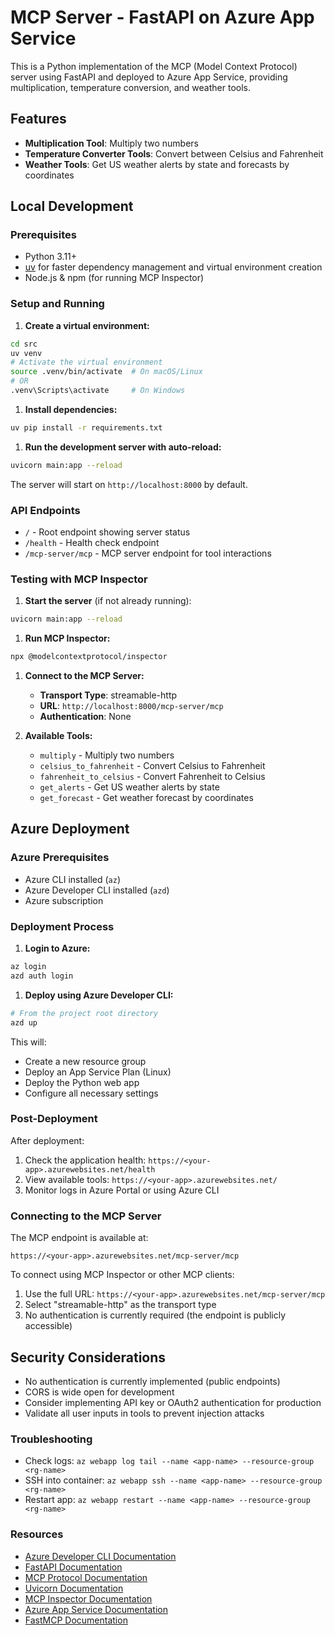 # MCP Server - FastAPI on Azure App Service

This is a Python implementation of the MCP (Model Context Protocol) server using FastAPI and deployed to Azure App Service, providing multiplication, temperature conversion, and weather tools.

## Features

- **Multiplication Tool**: Multiply two numbers
- **Temperature Converter Tools**: Convert between Celsius and Fahrenheit
- **Weather Tools**: Get US weather alerts by state and forecasts by coordinates

## Local Development

### Prerequisites

- Python 3.11+
- [uv](https://github.com/astral-sh/uv) for faster dependency management and virtual environment creation
- Node.js & npm (for running MCP Inspector)

### Setup and Running

1. **Create a virtual environment:**

```bash
cd src
uv venv
# Activate the virtual environment
source .venv/bin/activate  # On macOS/Linux
# OR
.venv\Scripts\activate     # On Windows
```

1. **Install dependencies:**

```bash
uv pip install -r requirements.txt
```

1. **Run the development server with auto-reload:**

```bash
uvicorn main:app --reload
```

The server will start on `http://localhost:8000` by default.

### API Endpoints

- `/` - Root endpoint showing server status
- `/health` - Health check endpoint
- `/mcp-server/mcp` - MCP server endpoint for tool interactions

### Testing with MCP Inspector

1. **Start the server** (if not already running):

```bash
uvicorn main:app --reload
```

1. **Run MCP Inspector:**

```bash
npx @modelcontextprotocol/inspector
```

1. **Connect to the MCP Server:**
   - **Transport Type**: streamable-http
   - **URL**: `http://localhost:8000/mcp-server/mcp`
   - **Authentication**: None

1. **Available Tools:**
   - `multiply` - Multiply two numbers
   - `celsius_to_fahrenheit` - Convert Celsius to Fahrenheit
   - `fahrenheit_to_celsius` - Convert Fahrenheit to Celsius
   - `get_alerts` - Get US weather alerts by state
   - `get_forecast` - Get weather forecast by coordinates

## Azure Deployment

### Azure Prerequisites

- Azure CLI installed (`az`)
- Azure Developer CLI installed (`azd`)
- Azure subscription

### Deployment Process

1. **Login to Azure:**

```bash
az login
azd auth login
```

1. **Deploy using Azure Developer CLI:**

```bash
# From the project root directory
azd up
```

This will:

- Create a new resource group
- Deploy an App Service Plan (Linux)
- Deploy the Python web app
- Configure all necessary settings

### Post-Deployment

After deployment:

1. Check the application health: `https://<your-app>.azurewebsites.net/health`
2. View available tools: `https://<your-app>.azurewebsites.net/`
3. Monitor logs in Azure Portal or using Azure CLI

### Connecting to the MCP Server

The MCP endpoint is available at:

```text
https://<your-app>.azurewebsites.net/mcp-server/mcp
```

To connect using MCP Inspector or other MCP clients:

1. Use the full URL: `https://<your-app>.azurewebsites.net/mcp-server/mcp`
2. Select "streamable-http" as the transport type
3. No authentication is currently required (the endpoint is publicly accessible)

## Security Considerations

- No authentication is currently implemented (public endpoints)
- CORS is wide open for development
- Consider implementing API key or OAuth2 authentication for production
- Validate all user inputs in tools to prevent injection attacks

### Troubleshooting

- Check logs: `az webapp log tail --name <app-name> --resource-group <rg-name>`
- SSH into container: `az webapp ssh --name <app-name> --resource-group <rg-name>`
- Restart app: `az webapp restart --name <app-name> --resource-group <rg-name>`

### Resources

- [Azure Developer CLI Documentation](https://learn.microsoft.com/en-us/azure/developer/azd/)
- [FastAPI Documentation](https://fastapi.tiangolo.com/)
- [MCP Protocol Documentation](https://modelcontextprotocol.org/)
- [Uvicorn Documentation](https://www.uvicorn.org/)
- [MCP Inspector Documentation](https://modelcontextprotocol.org/inspector/)
- [Azure App Service Documentation](https://learn.microsoft.com/en-us/azure/app-service/)
- [FastMCP Documentation](https://fastmcp.org/)